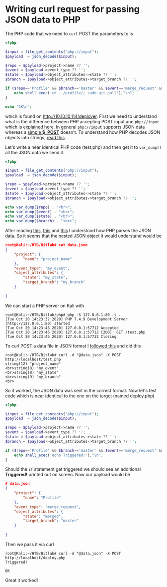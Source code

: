 # Writing curl request for passing JSON data to PHP
The PHP code that we need to `curl` POST the parameters to is
```php
<?php

$input = file_get_contents("php://input");
$payload  = json_decode($input);

$repo = $payload->project->name ?? '';
$event = $payload->event_type ?? '';
$state = $payload->object_attributes->state ?? '';
$branch = $payload->object_attributes->target_branch ?? '';

if ($repo=='Profile' && $branch=='master' && $event=='merge_request' && $state=='merged') {
    echo shell_exec('cd ../profile/; sudo git pull'),"\n";
}

echo "OK\n";
```
which is found on http://10.10.10.114/deployer. First we need to understand what is the difference between PHP accepting POST input and `php://input` which is [explained here](https://stackoverflow.com/questions/8893574/php-php-input-vs-post). In general `php://input` supports JSON data whereas a [simple **$_POST**](https://www.w3schools.com/php/php_superglobals_post.asp) doesn't. To understand how PHP decodes JSON objects into strings, [read this](https://www.geeksforgeeks.org/how-to-receive-json-post-with-php/).

Let's write a near identical PHP code (test.php) and then get it to `var_dump()` all the JSON data we send it.

```php
<?php

$input = file_get_contents("php://input");
$payload  = json_decode($input);

$repo = $payload->project->name ?? '';
$event = $payload->event_type ?? '';
$state = $payload->object_attributes->state ?? '';
$branch = $payload->object_attributes->target_branch ?? '';

echo var_dump($repo) . "<br>";
echo var_dump($event) . "<br>";
echo var_dump($state) . "<br>";
echo var_dump($branch) . "<br>";
```

After reading [this](https://www.tutorialrepublic.com/php-tutorial/php-json-parsing.php), [this](https://www.w3schools.com/js/js_json_objects.asp) and [this](https://www.tutorialspoint.com/what-does-double-question-mark-operator-mean-in-php) I understood how PHP parses the JSON data. So it seems that the nested JSON object it would understand would be

```json
root@Kali:~/HTB/Bitlab# cat data.json 
{
	"project": {
		"name": "project_name"
	},
	"event_type": "my_event",
	"object_attributes": {
		"state": "my_state",
		"target_branch": "my_branch"
	}
	
}
```

We can start a PHP server on Kali with

```shell
root@Kali:~/HTB/Bitlab/php# php -S 127.0.0.1:80 -t .
[Tue Oct 20 14:23:32 2020] PHP 7.4.9 Development Server (http://127.0.0.1:80) started
[Tue Oct 20 14:23:46 2020] 127.0.0.1:57712 Accepted
[Tue Oct 20 14:23:46 2020] 127.0.0.1:57712 [200]: GET /test.php
[Tue Oct 20 14:23:46 2020] 127.0.0.1:57712 Closing
```

To curl POST a data file in JSON format I [followed this](https://gist.github.com/subfuzion/08c5d85437d5d4f00e58) and did this

```shell
root@Kali:~/HTB/Bitlab# curl -d "@data.json" -X POST http://localhost/test.php
string(12) "project_name"
<br>string(8) "my_event"
<br>string(8) "my_state"
<br>string(9) "my_branch"
<br>
```

So it worked, the JSON data was sent in the correct format.  Now let's test code which is near identical to the one on the target (named deploy.php)

```php
<?php

$input = file_get_contents("php://input");
$payload  = json_decode($input);

$repo = $payload->project->name ?? '';
$event = $payload->event_type ?? '';
$state = $payload->object_attributes->state ?? '';
$branch = $payload->object_attributes->target_branch ?? '';

if ($repo=='Profile' && $branch=='master' && $event=='merge_request' && $state=='merged') {
    echo shell_exec('echo Triggered!'),"\n";
}
```

Should the `if` statement get triggered we should see an additional **Triggered!** printed out on screen. Now our payload would be

```json
# data.json
{
	"project": {
		"name": "Profile"
	},
	"event_type": "merge_request",
	"object_attributes": {
		"state": "merged",
		"target_branch": "master"
	}
	
}
```

Then we pass it via curl

```shell
root@Kali:~/HTB/Bitlab# curl -d "@data.json" -X POST http://localhost/deploy.php
Triggered!

OK
```

Great it worked!

